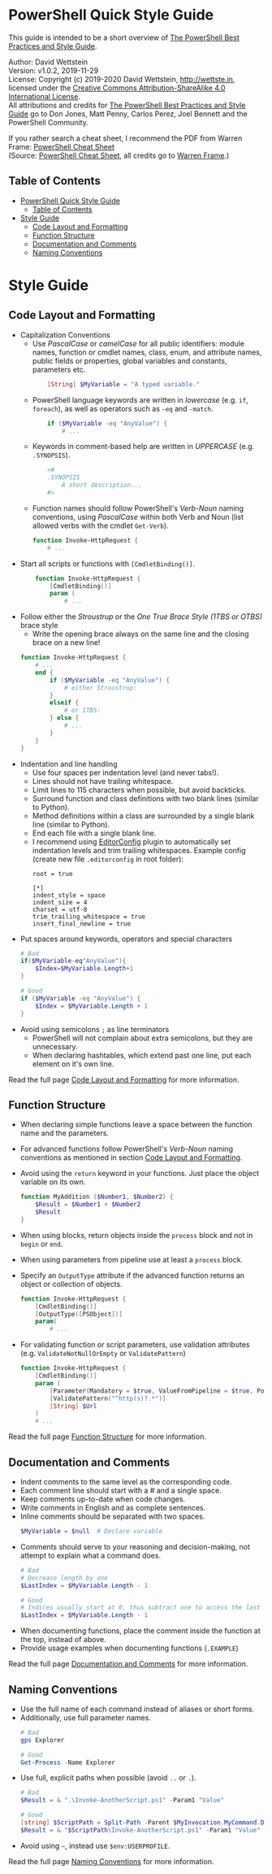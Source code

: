 # PowerShell Quick Style Guide

This guide is intended to be a short overview of [The PowerShell Best Practices and Style Guide](https://poshcode.gitbooks.io/powershell-practice-and-style/).

Author: David Wettstein<br/>
Version: v1.0.2, 2019-11-29<br/>
License: Copyright (c) 2019-2020 David Wettstein, http://wettste.in, licensed under the [Creative Commons Attribution-ShareAlike 4.0 International License](https://creativecommons.org/licenses/by-sa/4.0/).<br/>
All attributions and credits for [The PowerShell Best Practices and Style Guide](https://poshcode.gitbooks.io/powershell-practice-and-style/) go to Don Jones, Matt Penny, Carlos Perez, Joel Bennett and the PowerShell Community.

If you rather search a cheat sheet, I recommend the PDF from Warren Frame: [PowerShell Cheat Sheet](powershell-cheat-sheet.pdf)
<br/>(Source: [PowerShell Cheat Sheet](http://ramblingcookiemonster.github.io/images/Cheat-Sheets/powershell-cheat-sheet.pdf), all credits go to [Warren Frame](http://ramblingcookiemonster.github.io/).)


## Table of Contents

- [PowerShell Quick Style Guide](#powershell-quick-style-guide)
  - [Table of Contents](#table-of-contents)
- [Style Guide](#style-guide)
  - [Code Layout and Formatting](#code-layout-and-formatting)
  - [Function Structure](#function-structure)
  - [Documentation and Comments](#documentation-and-comments)
  - [Naming Conventions](#naming-conventions)


# Style Guide


## Code Layout and Formatting

- Capitalization Conventions
    - Use _PascalCase_ or _camelCase_ for all public identifiers: module names, function or cmdlet names, class, enum, and attribute names, public fields or properties, global variables and constants, parameters etc.
        ```powershell
            [String] $MyVariable = "A typed variable."
        ```
    - PowerShell language keywords are written in _lowercase_ (e.g. `if`, `foreach`), as well as operators such as `-eq` and `-match`.
        ```powershell
            if ($MyVariable -eq "AnyValue") {
                # ...
        ```
    - Keywords in comment-based help are written in _UPPERCASE_ (e.g. `.SYNOPSIS`).
        ```powershell
            <#
            .SYNOPSIS
                A short description...
            #>
        ```
    - Function names should follow PowerShell's _Verb-Noun_ naming conventions, using _PascalCase_ within both Verb and Noun (list allowed verbs with the cmdlet `Get-Verb`).
        ```powershell
        function Invoke-HttpRequest {
            # ...
        ```
- Start all scripts or functions with `[CmdletBinding()]`.
    ```powershell
        function Invoke-HttpRequest {
            [CmdletBinding()]
            param (
                # ...
    ```
- Follow either the _Stroustrup_ or the _One True Brace Style (1TBS or OTBS)_ brace style
    - Write the opening brace always on the same line and the closing brace on a new line!
    ```powershell
    function Invoke-HttpRequest {
        # ...
        end {
            if ($MyVariable -eq "AnyValue") {
                # either Stroustrup:
            }
            elseif {
                # or 1TBS:
            } else {
                # ...
            }
        }
    }
    ```
- Indentation and line handling
    - Use four spaces per indentation level (and never tabs!).
    - Lines should not have trailing whitespace.
    - Limit lines to 115 characters when possible, but avoid backticks.
    - Surround function and class definitions with two blank lines (similar to Python).
    - Method definitions within a class are surrounded by a single blank line (similar to Python).
    - End each file with a single blank line.
    - I recommend using [EditorConfig](https://editorconfig.org/) plugin to automatically set indentation levels and trim trailing whitespaces. Example config (create new file `.editorconfig` in root folder):
        ```text
        root = true

        [*]
        indent_style = space
        indent_size = 4
        charset = utf-8
        trim_trailing_whitespace = true
        insert_final_newline = true
        ```
- Put spaces around keywords, operators and special characters
    ```powershell
    # Bad
    if($MyVariable-eq"AnyValue"){
        $Index=$MyVariable.Length+1
    }

    # Good
    if ($MyVariable -eq "AnyValue") {
        $Index = $MyVariable.Length + 1
    }
    ```
- Avoid using semicolons `;` as line terminators
    - PowerShell will not complain about extra semicolons, but they are unnecessary.
    - When declaring hashtables, which extend past one line, put each element on it's own line.

Read the full page [Code Layout and Formatting](https://poshcode.gitbooks.io/powershell-practice-and-style/Style-Guide/Code-Layout-and-Formatting.html) for more information.


## Function Structure

- When declaring simple functions leave a space between the function name and the parameters.
- For advanced functions follow PowerShell's _Verb-Noun_ naming conventions as mentioned in section [Code Layout and Formatting](#Code-Layout-and-Formatting).

- Avoid using the `return` keyword in your functions. Just place the object variable on its own.
    ```powershell
    function MyAddition ($Number1, $Number2) {
        $Result = $Number1 + $Number2
        $Result
    }
    ```
- When using blocks, return objects inside the `process` block and not in `begin` or `end`.
- When using parameters from pipeline use at least a `process` block.
- Specify an `OutputType` attribute if the advanced function returns an object or collection of objects.
    ```powershell
    function Invoke-HttpRequest {
        [CmdletBinding()]
        [OutputType([PSObject])]
        param(
            # ...
    ```
- For validating function or script parameters, use validation attributes (e.g. `ValidateNotNullOrEmpty` or `ValidatePattern`)
    ```powershell
    function Invoke-HttpRequest {
        [CmdletBinding()]
        param (
            [Parameter(Mandatory = $true, ValueFromPipeline = $true, Position = 0)]
            [ValidatePattern("^http(s)?.*")]
            [String] $Url
        )
        # ...
    ```

Read the full page [Function Structure](https://poshcode.gitbooks.io/powershell-practice-and-style/Style-Guide/Function-Structure.html) for more information.


## Documentation and Comments

- Indent comments to the same level as the corresponding code.
- Each comment line should start with a # and a single space.
- Keep comments up-to-date when code changes.
- Write comments in English and as complete sentences.
- Inline comments should be separated with two spaces.
    ```powershell
    $MyVariable = $null  # Declare variable
    ```
- Comments should serve to your reasoning and decision-making, not attempt to explain what a command does.
    ```powershell
    # Bad
    # Decrease length by one
    $LastIndex = $MyVariable.Length - 1

    # Good
    # Indices usually start at 0, thus subtract one to access the last char.
    $LastIndex = $MyVariable.Length - 1
    ```
- When documenting functions, place the comment inside the function at the top, instead of above.
- Provide usage examples when documenting functions (`.EXAMPLE`)

Read the full page [Documentation and Comments](https://poshcode.gitbooks.io/powershell-practice-and-style/Style-Guide/Documentation-and-Comments.html) for more information.


## Naming Conventions

- Use the full name of each command instead of aliases or short forms.
- Additionally, use full parameter names.
    ```powershell
    # Bad
    gps Explorer

    # Good
    Get-Process -Name Explorer
    ```
- Use full, explicit paths when possible (avoid `..` or `.`).
    ```powershell
    # Bad
    $Result = & ".\Invoke-AnotherScript.ps1" -Param1 "Value"

    # Good
    [string] $ScriptPath = Split-Path -Parent $MyInvocation.MyCommand.Definition
    $Result = & "$ScriptPath\Invoke-AnotherScript.ps1" -Param1 "Value"
    ```
- Avoid using `~`, instead use `$env:USERPROFILE`.

Read the full page [Naming Conventions](https://poshcode.gitbooks.io/powershell-practice-and-style/Style-Guide/Naming-Conventions.html) for more information.
